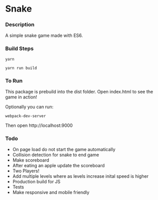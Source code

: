 # Snake

### Description
A simple snake game made with ES6.

### Build Steps
```
yarn
```

```
yarn run build
```

### To Run

This package is prebuild into the dist folder. Open index.html to see the game in action!

Optionally you can run:

```
webpack-dev-server
```

Then open http://localhost:9000

### Todo

- On page load do not start the game automatically
- Collision detection for snake to end game
- Make scoreboard
- After eating an apple update the scoreboard
- Two Players!
- Add multiple levels where as levels increase inital speed is higher
- Production build for JS
- Tests
- Make responsive and mobile friendly 


